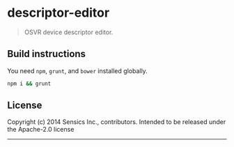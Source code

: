 # descriptor-editor
> OSVR device descriptor editor.

## Build instructions
You need `npm`, `grunt`, and `bower` installed globally.

```bash
npm i && grunt
```

## License
Copyright (c) 2014 Sensics Inc., contributors.
Intended to be released under the Apache-2.0 license

***
